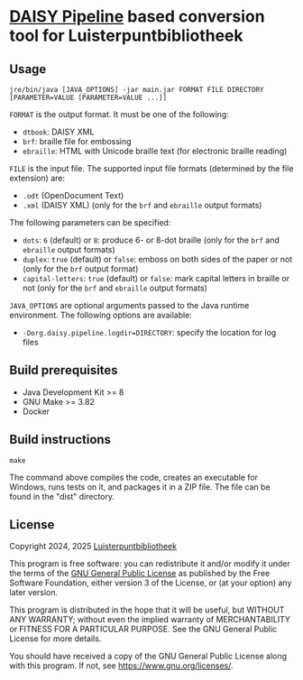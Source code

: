 # [DAISY Pipeline][pipeline] based conversion tool for Luisterpuntbibliotheek

## Usage

    jre/bin/java [JAVA_OPTIONS] -jar main.jar FORMAT FILE DIRECTORY [PARAMETER=VALUE [PARAMETER=VALUE ...]]

`FORMAT` is the output format. It must be one of the following:

- `dtbook`: DAISY XML
- `brf`: braille file for embossing
- `ebraille`: HTML with Unicode braille text (for electronic braille reading)

`FILE` is the input file. The supported input file formats (determined by the file extension) are:

- `.odt` (OpenDocument Text)
- `.xml` (DAISY XML) (only for the `brf` and `ebraille` output formats)

The following parameters can be specified:

- `dots`: `6` (default) or `8`: produce 6- or 8-dot braille (only for the `brf` and `ebraille`
  output formats)
- `duplex`: `true` (default) or `false`: emboss on both sides of the paper or not (only for the
  `brf` output format)
- `capital-letters`: `true` (default) or `false`: mark capital letters in braille or not (only for the `brf`
  and `ebraille` output formats)

`JAVA_OPTIONS` are optional arguments passed to the Java runtime environment. The following options
are available:

- `-Dorg.daisy.pipeline.logdir=DIRECTORY`: specify the location for log files

## Build prerequisites

- Java Development Kit >= 8
- GNU Make >= 3.82
- Docker

## Build instructions

    make

The command above compiles the code, creates an executable for Windows, runs tests on it, and
packages it in a ZIP file. The file can be found in the "dist" directory.

## License

Copyright 2024, 2025 [Luisterpuntbibliotheek](https://www.luisterpuntbibliotheek.be/)

This program is free software: you can redistribute it and/or modify
it under the terms of the [GNU General Public License][gpl] as published by
the Free Software Foundation, either version 3 of the License, or
(at your option) any later version.

This program is distributed in the hope that it will be useful,
but WITHOUT ANY WARRANTY; without even the implied warranty of
MERCHANTABILITY or FITNESS FOR A PARTICULAR PURPOSE.  See the
GNU General Public License for more details.

You should have received a copy of the GNU General Public License
along with this program.  If not, see <https://www.gnu.org/licenses/>.


[pipeline]: https://daisy.org/activities/software/pipeline/
[gpl]: https://www.gnu.org/licenses/gpl-3.0.txt
